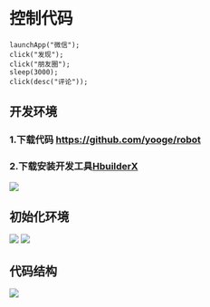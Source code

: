 # 控制代码

```
launchApp("微信"); 
click("发现");
click("朋友圈");
sleep(3000);
click(desc("评论"));

```

## 开发环境

### 1.下载代码  https://github.com/yooge/robot

### 2.下载安装开发工具[HbuilderX](https://www.dcloud.io/hbuilderx.html)
![](http://robots.shen-x.com/static/git/start0.png)
## 初始化环境
![](http://robots.shen-x.com/static/git/start1.png)
![](http://robots.shen-x.com/static/git/start2.png)
## 代码结构 ##
![](http://robots.shen-x.com/static/git/start3.png)